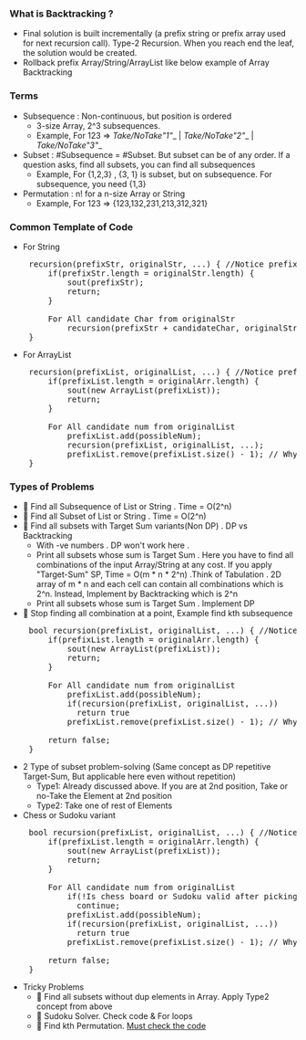 ### What is Backtracking ?

- Final solution is built incrementally (a prefix string or prefix array used for next recursion call). Type-2
  Recursion. When you reach end the leaf, the solution would be created.
- Rollback prefix Array/String/ArrayList like below example of Array Backtracking

### Terms

- Subsequence : Non-continuous, but position is ordered
    - 3-size Array, 2^3 subsequences.
    - Example, For 123 => __Take/NoTake_"1"__ | __Take/NoTake_"2"__ | __Take/NoTake_"3"__
- Subset : #Subsequence = #Subset. But subset can be of any order. If a question asks, find all subsets, you can find all subsequences
  - Example, For {1,2,3} , {3, 1} is subset, but on subsequence. For subsequence, you need {1,3}
- Permutation : n! for a n-size Array or String
    - Example, For 123 => {123,132,231,213,312,321}

### Common Template of Code
- For String
<pre>
    recursion(prefixStr, originalStr, ...) { //Notice prefix String
        if(prefixStr.length = originalStr.length) {
            sout(prefixStr);
            return;
        }

        For All candidate Char from originalStr
            recursion(prefixStr + candidateChar, originalStr, ...)
    }
</pre>
- For ArrayList
<pre>
    recursion(prefixList, originalList, ...) { //Notice prefix Arr
        if(prefixList.length = originalArr.length) {
            sout(new ArrayList(prefixList));
            return;
        }

        For All candidate num from originalList
            prefixList.add(possibleNum);
            recursion(prefixList, originalList, ...);
            prefixList.remove(prefixList.size() - 1); // Why Backtracking is the name
    }
</pre>

### Types of Problems
- :rocket: Find all Subsequence of List or String . Time = O(2^n)
- :rocket: Find all Subset of List or String . Time = O(2^n)
- :rocket: Find all subsets with Target Sum variants(Non DP) . DP vs Backtracking
  - With -ve numbers . DP won't work here .
  - Print all subsets whose sum is Target Sum . Here you have to find all combinations of the input Array/String at any cost. If you apply "Target-Sum" SP, Time = O(m * n * 2^n) .Think of Tabulation . 2D array of m * n and each cell can contain all combinations which is 2^n. Instead, Implement by Backtracking which is 2^n 
  - Print all subsets whose sum is Target Sum . Implement DP
- :rocket: Stop finding all combination at a point, Example find kth subsequence
<pre>
    bool recursion(prefixList, originalList, ...) { //Notice prefix Arr
        if(prefixList.length = originalArr.length) {
            sout(new ArrayList(prefixList));
            return;
        }

        For All candidate num from originalList
            prefixList.add(possibleNum);
            if(recursion(prefixList, originalList, ...))
              return true
            prefixList.remove(prefixList.size() - 1); // Why Backtracking is the name
        
        return false;
    }
</pre>
- 2 Type of subset problem-solving (Same concept as DP repetitive Target-Sum, But applicable here even without repetition)
  - Type1: Already discussed above. If you are at 2nd position, Take or no-Take the Element at 2nd position
  - Type2: Take one of rest of Elements
- Chess or Sudoku variant
<pre>
    bool recursion(prefixList, originalList, ...) { //Notice prefix Arr
        if(prefixList.length = originalArr.length) {
            sout(new ArrayList(prefixList));
            return;
        }

        For All candidate num from originalList
            if(!Is chess board or Sudoku valid after picking candidateNum) //Notice this
              continue;
            prefixList.add(possibleNum);
            if(recursion(prefixList, originalList, ...))
              return true
            prefixList.remove(prefixList.size() - 1); // Why Backtracking is the name
        
        return false;
    }
</pre>
- Tricky Problems
  - :rocket: Find all subsets without dup elements in Array. Apply Type2 concept from above
  - :rocket: Sudoku Solver. Check code & For loops
  - :rocket: Find kth Permutation. <u>Must check the code</u>
